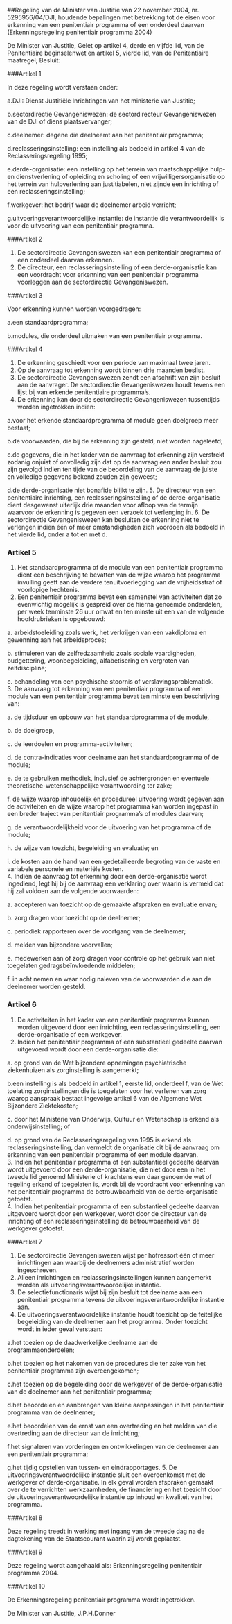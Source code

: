 <meta http-equiv='Content-Type' content='text/html; charset=utf-8' />

##Regeling van de Minister van Justitie van 22 november 2004, nr. 5295956/04/DJI, houdende bepalingen met betrekking tot de eisen voor erkenning van een penitentiair programma of een onderdeel daarvan (Erkenningsregeling penitentiair programma 2004)

De Minister van Justitie,
Gelet op artikel 4, derde en vijfde lid, van de Penitentiaire beginselenwet en artikel 5, vierde lid, van de Penitentiaire maatregel;
Besluit:

###Artikel 1 

In deze regeling wordt verstaan onder:

a.DJI: Dienst Justitiële Inrichtingen van het ministerie van Justitie;

b.sectordirectie Gevangeniswezen: de sectordirecteur Gevangeniswezen van de DJI of diens plaatsvervanger;

c.deelnemer: degene die deelneemt aan het penitentiair programma;

d.reclasseringsinstelling: een instelling als bedoeld in artikel 4 van de Reclasseringsregeling 1995;

e.derde-organisatie: een instelling op het terrein van maatschappelijke hulp- en dienstverlening of opleiding en scholing of een vrijwilligersorganisatie op het terrein van hulpverlening aan justitiabelen, niet zijnde een inrichting of een reclasseringsinstelling;

f.werkgever: het bedrijf waar de deelnemer arbeid verricht;

g.uitvoeringsverantwoordelijke instantie: de instantie die verantwoordelijk is voor de uitvoering van een penitentiair programma.

###Artikel 2 

1. De sectordirectie Gevangeniswezen kan een penitentiair programma of een onderdeel daarvan erkennen.
2. De directeur, een reclasseringsinstelling of een derde-organisatie kan een voordracht voor erkenning van een penitentiair programma voorleggen aan de sectordirectie Gevangeniswezen.

###Artikel 3 

Voor erkenning kunnen worden voorgedragen:

a.een standaardprogramma;

b.modules, die onderdeel uitmaken van een penitentiair programma.

###Artikel 4 

1. De erkenning geschiedt voor een periode van maximaal twee jaren.
2. Op de aanvraag tot erkenning wordt binnen drie maanden beslist.
3. De sectordirectie Gevangeniswezen zendt een afschrift van zijn besluit aan de aanvrager. De sectordirectie Gevangeniswezen houdt tevens een lijst bij van erkende penitentiaire programma’s.
4. De erkenning kan door de sectordirectie Gevangeniswezen tussentijds worden ingetrokken indien:

a.voor het erkende standaardprogramma of module geen doelgroep meer bestaat;

b.de voorwaarden, die bij de erkenning zijn gesteld, niet worden nageleefd;

c.de gegevens, die in het kader van de aanvraag tot erkenning zijn verstrekt zodanig onjuist of onvolledig zijn dat op de aanvraag een ander besluit zou zijn gevolgd indien ten tijde van de beoordeling van de aanvraag de juiste en volledige gegevens bekend zouden zijn geweest;

d.de derde-organisatie niet bonafide blijkt te zijn.
5. De directeur van een penitentiaire inrichting, een reclasseringsinstelling of de derde-organisatie dient desgewenst uiterlijk drie maanden voor afloop van de termijn waarvoor de erkenning is gegeven een verzoek tot verlenging in.
6. De sectordirectie Gevangeniswezen kan besluiten de erkenning niet te verlengen indien één of meer omstandigheden zich voordoen als bedoeld in het vierde lid, onder a tot en met d.

### Artikel  5  

1.  Het standaardprogramma of de module van een penitentiair programma dient een beschrijving te bevatten van de wijze waarop het programma invulling geeft aan de verdere tenuitvoerlegging van de vrijheidsstraf of voorlopige hechtenis.   
2.  Een penitentiair programma bevat een samenstel van activiteiten dat zo evenwichtig mogelijk is gespreid over de hierna genoemde onderdelen, per week tenminste 26 uur omvat en ten minste uit een van de volgende hoofdrubrieken is opgebouwd: 

a. arbeidstoeleiding zoals werk, het verkrijgen van een vakdiploma en gewenning aan het arbeidsproces;  

b. stimuleren van de zelfredzaamheid zoals sociale vaardigheden, budgettering, woonbegeleiding, alfabetisering en vergroten van zelfdiscipline;  

c. behandeling van een psychische stoornis of verslavingsproblematiek.     
3.  De aanvraag tot erkenning van een penitentiair programma of een module van een penitentiair programma bevat ten minste een beschrijving van: 

a. de tijdsduur en opbouw van het standaardprogramma of de module,  

b. de doelgroep,  

c. de leerdoelen en programma-activiteiten;  

d. de contra-indicaties voor deelname aan het standaardprogramma of de module;  

e. de te gebruiken methodiek, inclusief de achtergronden en eventuele theoretische-wetenschappelijke verantwoording ter zake;  

f. de wijze waarop inhoudelijk en procedureel uitvoering wordt gegeven aan de activiteiten en de wijze waarop het programma kan worden ingepast in een breder traject van penitentiair programma’s of modules daarvan;  

g. de verantwoordelijkheid voor de uitvoering van het programma of de module;  

h. de wijze van toezicht, begeleiding en evaluatie; en  

i. de kosten aan de hand van een gedetailleerde begroting van de vaste en variabele personele en materiële kosten.     
4.  Indien de aanvraag tot erkenning door een derde-organisatie wordt ingediend, legt hij bij de aanvraag een verklaring over waarin is vermeld dat hij zal voldoen aan de volgende voorwaarden: 

a. accepteren van toezicht op de gemaakte afspraken en evaluatie ervan;  

b. zorg dragen voor toezicht op de deelnemer;  

c. periodiek rapporteren over de voortgang van de deelnemer;  

d. melden van bijzondere voorvallen;  

e. medewerken aan of zorg dragen voor controle op het gebruik van niet toegelaten gedragsbeïnvloedende middelen;  

f. in acht nemen en waar nodig naleven van de voorwaarden die aan de deelnemer worden gesteld.    

### Artikel  6  

1.  De activiteiten in het kader van een penitentiair programma kunnen worden uitgevoerd door een inrichting, een reclasseringsinstelling, een derde-organisatie of een werkgever.   
2.  Indien het penitentiair programma of een substantieel gedeelte daarvan uitgevoerd wordt door een derde-organisatie die: 

a. op grond van de Wet bijzondere opnemingen psychiatrische ziekenhuizen als zorginstelling is aangemerkt;  

b.een instelling is als bedoeld in artikel 1, eerste lid, onderdeel f, van de Wet toelating zorginstellingen die is toegelaten voor het verlenen van zorg waarop aanspraak bestaat ingevolge artikel 6 van de Algemene Wet Bijzondere Ziektekosten; 

c. door het Ministerie van Onderwijs, Cultuur en Wetenschap is erkend als onderwijsinstelling; of  

d. op grond van de Reclasseringsregeling van 1995 is erkend als reclasseringsinstelling, dan vermeldt de organisatie dit bij de aanvraag om erkenning van een penitentiair programma of een module daarvan.     
3.  Indien het penitentiair programma of een substantieel gedeelte daarvan wordt uitgevoerd door een derde-organisatie, die niet door een in het tweede lid genoemd Ministerie of krachtens een daar genoemde wet of regeling erkend of toegelaten is, wordt bij de voordracht voor erkenning van het penitentiair programma de betrouwbaarheid van de derde-organisatie getoetst.   
4.  Indien het penitentiair programma of een substantieel gedeelte daarvan uitgevoerd wordt door een werkgever, wordt door de directeur van de inrichting of een reclasseringsinstelling de betrouwbaarheid van de werkgever getoetst.  

###Artikel 7 

1. De sectordirectie Gevangeniswezen wijst per hofressort één of meer inrichtingen aan waarbij de deelnemers administratief worden ingeschreven.
2. Alleen inrichtingen en reclasseringsinstellingen kunnen aangemerkt worden als uitvoeringsverantwoordelijke instantie.
3. De selectiefunctionaris wijst bij zijn besluit tot deelname aan een penitentiair programma tevens de uitvoeringsverantwoordelijke instantie aan.
4. De uitvoeringsverantwoordelijke instantie houdt toezicht op de feitelijke begeleiding van de deelnemer aan het programma. Onder toezicht wordt in ieder geval verstaan:

a.het toezien op de daadwerkelijke deelname aan de programmaonderdelen;

b.het toezien op het nakomen van de procedures die ter zake van het penitentiair programma zijn overeengekomen;

c.het toezien op de begeleiding door de werkgever of de derde-organisatie van de deelnemer aan het penitentiair programma;

d.het beoordelen en aanbrengen van kleine aanpassingen in het penitentiair programma van de deelnemer;

e.het beoordelen van de ernst van een overtreding en het melden van die overtreding aan de directeur van de inrichting;

f.het signaleren van vorderingen en ontwikkelingen van de deelnemer aan een penitentiair programma;

g.het tijdig opstellen van tussen- en eindrapportages.
5. De uitvoeringsverantwoordelijke instantie sluit een overeenkomst met de werkgever of derde-organisatie. In elk geval worden afspraken gemaakt over de te verrichten werkzaamheden, de financiering en het toezicht door de uitvoeringsverantwoordelijke instantie op inhoud en kwaliteit van het programma.

###Artikel 8 

Deze regeling treedt in werking met ingang van de tweede dag na de dagtekening van de Staatscourant waarin zij wordt geplaatst.

###Artikel 9 

Deze regeling wordt aangehaald als: Erkenningsregeling penitentiair programma 2004.

###Artikel 10 

De Erkenningsregeling penitentiair programma wordt ingetrokken.

De 
Minister van Justitie, 
J.P.H.Donner

